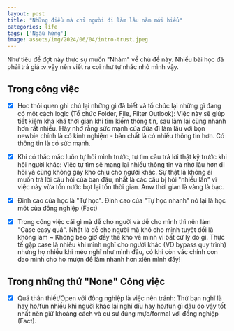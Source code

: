 ```yaml
---
layout: post
title: "Những điều mà chỉ người đi làm lâu năm mới hiểu"
categories: life
tags: ['Ngẫu hứng']
image: assets/img/2024/06/04/intro-trust.jpeg
---
```


Như tiêu đề đợt này thực sự muốn "Nhảm" về chủ đề này. Nhiều bài học đã phải trả giá :v vậy nên viết ra coi như tự nhắc nhở mình vậy.

## Trong công việc

- [x] Học thói quen ghi chú lại những gì đã biết và tổ chức lại những gì đang có một cách logic (Tổ chức Folder, File, Filter Outlook): Việc này sẽ giúp tiết kiệm kha khá thời gian khi tìm kiếm thông tin, sau làm lại cũng nhanh hơn rất nhiều. Hãy nhớ rằng sức mạnh của đứa đi làm lâu với bọn newbie chính là có kinh nghiệm - bản chất là có nhiều thông tin hơn. Có thông tin là có sức mạnh.

- [x] Khi có thắc mắc luôn tự hỏi mình trước, tự tìm câu trả lời thật kỹ trước khi hỏi người khác: Việc tự tìm sẽ mang lại nhiều thông tin và nhớ lâu hơn đi hỏi và cũng không gây khó chịu cho người khác. Sự thật là không ai muốn trả lời câu hỏi của bạn đâu, nhất là các câu bị hỏi "nhiều lần" vì việc này vừa tốn nước bọt lại tốn thời gian. Anw thời gian là vàng là bạc.

- [x] Đỉnh cao của học là "Tự học". Đỉnh cao của "Tự học nhanh" nó lại là học mót của đồng nghiệp (Fact)

- [x] Trong công việc cái gì mà dễ cho người và dễ cho mình thì nên làm "Case easy quá". Nhất là dễ cho người mà khó cho mình tuyệt đối là không làm ~ Không bao giờ đẩy thế khó về mình vì bất cứ lý do gì. Thực tế gặp case là nhiều khi mình nghĩ cho người khác (VD bypass quy trình) nhưng họ nhiều khi méo nghĩ như mình đâu, có khi còn vác chính con dao mình cho họ mượn để làm nhanh hơn xiên mình đấy!

## Trong những thứ "None" Công việc

- [x] Quá thân thiết/Open với đồng nghiệp là việc nên tránh: Thứ bạn nghĩ là hay ho/fun nhiều khi người khác lại nghĩ đíu hay ho/fun gì đâu do vậy tốt nhất nên giữ khoảng cách và cư sử đúng mực/formal với đồng nghiệp (Fact).



